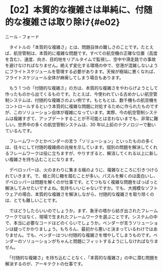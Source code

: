 # 【02】本質的な複雑さは単純に、付随的な複雑さは取り除け{#e02}

<div class="author">ニール・フォード</div>

　タイトルの「本質的な複雑さ」とは、問題自体の難しさのことです。たとえば、航空管制は、本質的に複雑な問題です。すべての航空機の正確な位置（高度を含む）、速度、向き、目的地をリアルタイムで監視し、空中や滑走路での事故を避けなければなりません。絶えず変化する環境の中で、空港が混雑しないようにフライトスケジュールを管理する必要があります。天候が極端に悪くなれば、フライトスケジュール全体が麻痺してしまう場合もあります。

　もう 1 つの「付随的な複雑さ」の方は、本質的な複雑さをやわらげようとして作ったものから出てくるものです。たとえば、今使われている古めかしい航空管制システムは、付随的な複雑さのよい例です。もともとは、数千機もの航空機をコントロールするという本質的に複雑な問題に対処するために作られたものですが、このソリューション自体が複雑になっています。実際、今の航空管制システムは複雑すぎて、アップデートすることが不可能とは言わないまでも、非常に難しい。世界中の多くの航空管制システムは、30 年以上前のテクノロジーで動いているんです。

　フレームワークとかベンダーの言う「ソリューション」といったものの多くは、往々にして付随的複雑病の兆候を示しています。個別の問題を解決してくれるフレームワークは役に立ちますが、やりすぎると、解消してくれる以上に新しい複雑さを持ち込むことになります。

　デベロッパーは、火のまわりに集まる蛾のように、複雑なところに引きつけられていきます。で、蛾と同じ轍を踏むことが多い。パズルを解くのは面白いし、デベロッパーは問題を解くのが仕事です。とてつもなく複雑な問題をぱっぱっと解決してみせたいですよね。気持ちいいじゃないですか。でも、大規模なソフトウェアの場合、本質的な複雑さを解決しながら、付随的な複雑さを取り除くのは、とても難しいことです。

　ではどうしたらいいのでしょうか。まず、象牙の塔から紡ぎ出されたフレームワークではなく、現場で生まれたフレームワークを選ぶことです。システムの中で、本当に必要なコードはどのくらいでしょうか。ベンダーが言うソリューションは疑ってかかりましょう。もちろん、最初から悪いと決まっているわけではありません。でも、ベンダーはつい付随的な複雑さを増やしてしまうものです。ベンダーのソリューションがちゃんと問題にフィットするようにしなければなりません。

　「付随的な複雑さ」を持ち込むことなく、「本質的な複雑さ」の中に潜む問題を解決するのが、アーキテクトの仕事です。
